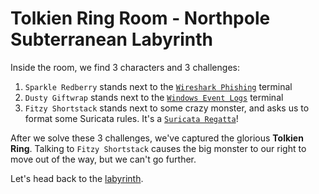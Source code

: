# Tolkien Ring Room - Northpole Subterranean Labyrinth

Inside the room, we find 3 characters and 3 challenges:

1. `Sparkle Redberry` stands next to the [`Wireshark Phishing`](suspiciouspcap/README.md) terminal
2. `Dusty Giftwrap` stands next to the [`Windows Event Logs`](windowseventlogs/README.md) terminal
3. `Fitzy Shortstack` stands next to some crazy monster, and asks us to format some Suricata rules. It's a [`Suricata Regatta`](suricataregatta/README)!

After we solve these 3 challenges, we've captured the glorious **Tolkien Ring**.  Talking to `Fitzy Shortstack` causes the big monster to our right to move out of the way, but we can't go further.

Let's head back to the [labyrinth](../../2-northpole/2-labyrinth.md).


